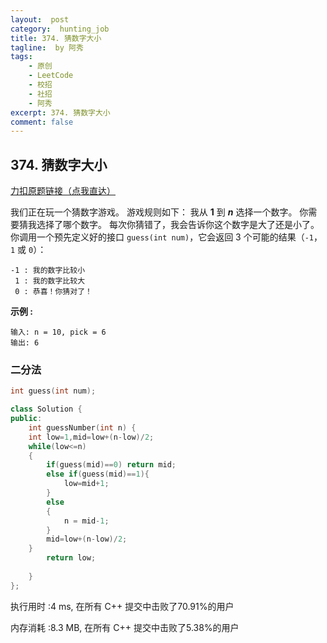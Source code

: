 ```yaml
---
layout:  post
category:  hunting_job
title: 374. 猜数字大小
tagline:  by 阿秀
tags:
    - 原创
    - LeetCode
    - 校招
    - 社招
    - 阿秀
excerpt: 374. 猜数字大小
comment: false
---
```






<p id="猜数字大小"></p>



## 374. 猜数字大小

[力扣原题链接（点我直达）](https://leetcode-cn.com/problems/guess-number-higher-or-lower/)

我们正在玩一个猜数字游戏。 游戏规则如下：
我从 **1** 到 ***n*** 选择一个数字。 你需要猜我选择了哪个数字。
每次你猜错了，我会告诉你这个数字是大了还是小了。
你调用一个预先定义好的接口 `guess(int num)`，它会返回 3 个可能的结果（`-1`，`1` 或 `0`）：

```
-1 : 我的数字比较小
 1 : 我的数字比较大
 0 : 恭喜！你猜对了！
```

**示例 :**

```
输入: n = 10, pick = 6
输出: 6
```





### 二分法

```C++
int guess(int num);

class Solution {
public:
    int guessNumber(int n) {
    int low=1,mid=low+(n-low)/2;
    while(low<=n)
    {
        if(guess(mid)==0) return mid;
        else if(guess(mid)==1){
            low=mid+1;
        }
        else
        {
            n = mid-1;
        }
        mid=low+(n-low)/2;
    }
        return low;
        
    }
};
```

执行用时 :4 ms, 在所有 C++ 提交中击败了70.91%的用户

内存消耗 :8.3 MB, 在所有 C++ 提交中击败了5.38%的用户

<p id="判断子序列"></p>



